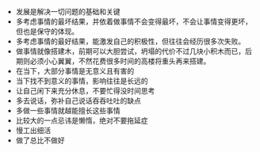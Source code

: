 - 发展是解决一切问题的基础和关键
- 多考虑事情的最坏结果，并依着做事情不会变得最坏，不会让事情变得更坏，但也是保守的体现。
- 多考虑事情的最好结果，能激发自己的积极性，但往往会经历很多次失败。
- 做事情就像搭建木，前期可以大胆尝试，坍塌的代价不过几块小积木而已，后期则必须小心翼翼，不然花费很多时间的高楼将重头再来搭建。
- 在当下，大部分事情是无意义且有害的
- 当下找不到意义的事情，影响往往是长远的
- 让自己闲下来充分休息，不要忙得没时间思考
- 多去说话，弥补自己说话吞吞吐吐的缺点
- 多做一些事情就越能擅长这些事情
- 比较大的一点忌讳是懒惰，绝对不要拖延症
- 慢工出细活
- 做了总比不做好